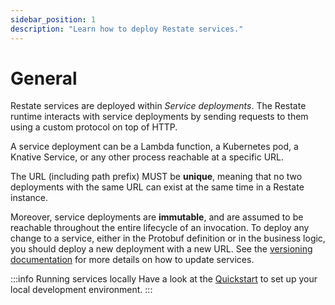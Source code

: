 ```yaml
---
sidebar_position: 1
description: "Learn how to deploy Restate services."
---
```


# General

Restate services are deployed within *Service deployments*. The Restate runtime interacts with service deployments by sending requests to them using a custom protocol on top of HTTP.

A service deployment can be a Lambda function, a Kubernetes pod, a Knative Service, or any other process reachable at a specific URL.

The URL (including path prefix) MUST be **unique**, meaning that no two deployments with the same URL can exist at the same time in a Restate instance.

Moreover, service deployments are **immutable**, and are assumed to be reachable throughout the entire lifecycle of an invocation. To deploy any change to a service, either in the Protobuf definition or in the business logic, you should deploy a new deployment with a new URL. See the [versioning documentation](/services/upgrades-removal) for more details on how to update services.


:::info Running services locally
Have a look at the [Quickstart](/quickstart) to set up your local development environment.
:::
